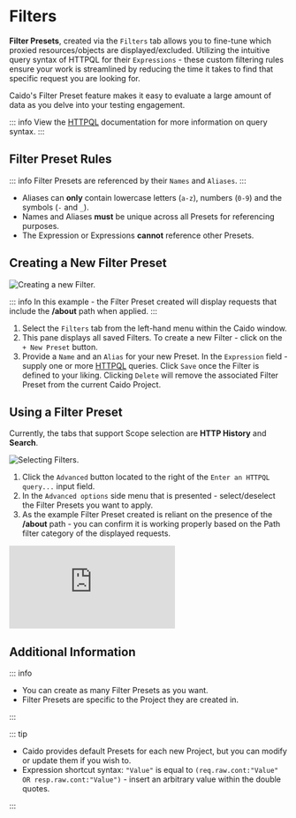 # Filters

**Filter Presets**, created via the `Filters` tab allows you to fine-tune which proxied resources/objects are displayed/excluded. Utilizing the intuitive query syntax of HTTPQL for their `Expressions` - these custom filtering rules ensure your work is streamlined by reducing the time it takes to find that specific request you are looking for.

Caido's Filter Preset feature makes it easy to evaluate a large amount of data as you delve into your testing engagement.

::: info
View the [HTTPQL](/reference/httpql.md) documentation for more information on query syntax.
:::

## Filter Preset Rules

::: info
Filter Presets are referenced by their `Names` and `Aliases`.
:::

- Aliases can **only** contain lowercase letters (`a-z`), numbers (`0-9`) and the symbols (`-` and `_`).
- Names and Aliases **must** be unique across all Presets for referencing purposes.
- The Expression or Expressions **cannot** reference other Presets.

## Creating a New Filter Preset

<img alt="Creating a new Filter." src="/_images/newfilter_marked_layout.png" center/>

::: info
In this example - the Filter Preset created will display requests that include the **/about** path when applied.
:::

1. Select the `Filters` tab from the left-hand menu within the Caido window.
2. This pane displays all saved Filters. To create a new Filter - click on the `+ New Preset` button.
3. Provide a `Name` and an `Alias` for your new Preset. In the `Expression` field - supply one or more [HTTPQL](/reference/httpql.md) queries. Click `Save` once the Filter is defined to your liking. Clicking `Delete` will remove the associated Filter Preset from the current Caido Project.

## Using a Filter Preset

Currently, the tabs that support Scope selection are **HTTP History** and **Search**.

<img alt="Selecting Filters." src="/_images/filter_preset_results.png" center/>

1. Click the `Advanced` button located to the right of the `Enter an HTTPQL query...` input field.
2. In the `Advanced options` side menu that is presented - select/deselect the Filter Presets you want to apply.
3. As the example Filter Preset created is reliant on the presence of the **/about** path - you can confirm it is working properly based on the Path filter category of the displayed requests.

<div class="video small">
  <iframe src="https://www.youtube.com/embed/0SxdQVjzRss?si=7bb3aoxU8anKV4Sc" title="YouTube video player." frameborder="0"></iframe>
</div>

## Additional Information

::: info

- You can create as many Filter Presets as you want.
- Filter Presets are specific to the Project they are created in.

:::

::: tip

- Caido provides default Presets for each new Project, but you can modify or update them if you wish to.
- Expression shortcut syntax: `"Value"` is equal to `(req.raw.cont:"Value" OR resp.raw.cont:"Value")` - insert an arbitrary value within the double quotes.

:::
